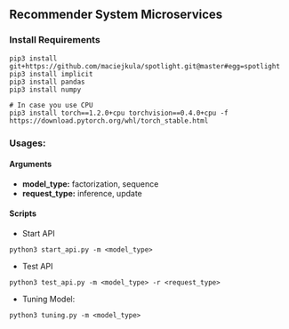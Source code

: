 ## Recommender System Microservices

### Install Requirements
```
pip3 install git+https://github.com/maciejkula/spotlight.git@master#egg=spotlight
pip3 install implicit
pip3 install pandas
pip3 install numpy

# In case you use CPU
pip3 install torch==1.2.0+cpu torchvision==0.4.0+cpu -f https://download.pytorch.org/whl/torch_stable.html
```

### Usages:
#### Arguments
- **model_type:** factorization, sequence
- **request_type:** inference, update
#### Scripts
- Start API
```
python3 start_api.py -m <model_type> 
```

- Test API
```
python3 test_api.py -m <model_type> -r <request_type>
```

- Tuning Model:
```
python3 tuning.py -m <model_type> 
```